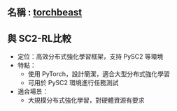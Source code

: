 ## 名稱 : [torchbeast](https://github.com/facebookresearch/torchbeast)

## 與 SC2-RL比較
* 定位：高效分布式強化學習框架，支持 PySC2 等環境
* 特點：
  * 使用 PyTorch，設計簡潔，適合大型分布式強化學習
  * 可用於 PySC2 環境進行任務測試
* 適合場景：
  * 大規模分布式強化學習，對硬體資源有要求

